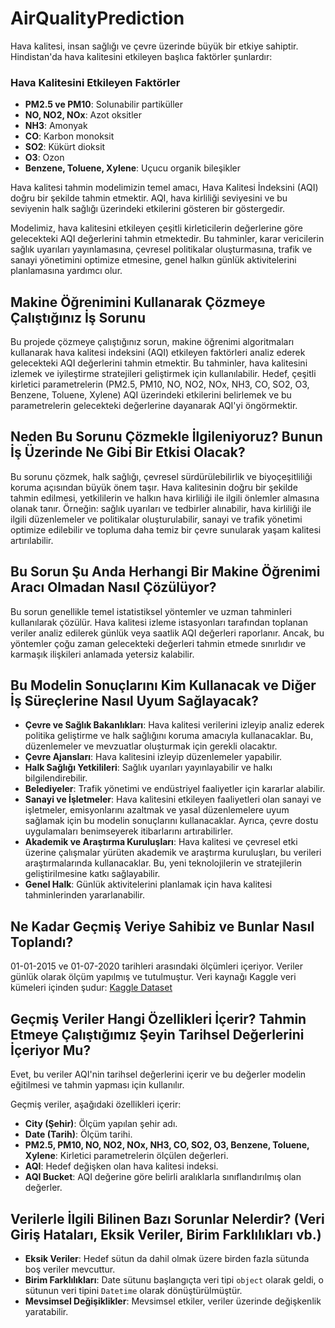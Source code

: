# AirQualityPrediction

Hava kalitesi, insan sağlığı ve çevre üzerinde büyük bir etkiye sahiptir. Hindistan'da hava kalitesini etkileyen başlıca faktörler şunlardır:

### Hava Kalitesini Etkileyen Faktörler

* **PM2.5 ve PM10**: Solunabilir partiküller
* **NO, NO2, NOx**: Azot oksitler
* **NH3**: Amonyak
* **CO**: Karbon monoksit
* **SO2**: Kükürt dioksit
* **O3**: Ozon
* **Benzene, Toluene, Xylene**: Uçucu organik bileşikler

Hava kalitesi tahmin modelimizin temel amacı, Hava Kalitesi İndeksini (AQI) doğru bir şekilde tahmin etmektir. AQI, hava kirliliği seviyesini ve bu seviyenin halk sağlığı üzerindeki etkilerini gösteren bir göstergedir.

Modelimiz, hava kalitesini etkileyen çeşitli kirleticilerin değerlerine göre gelecekteki AQI değerlerini tahmin etmektedir. Bu tahminler, karar vericilerin sağlık uyarıları yayınlamasına, çevresel politikalar oluşturmasına, trafik ve sanayi yönetimini optimize etmesine, genel halkın günlük aktivitelerini planlamasına yardımcı olur.

## Makine Öğrenimini Kullanarak Çözmeye Çalıştığınız İş Sorunu

Bu projede çözmeye çalıştığınız sorun, makine öğrenimi algoritmaları kullanarak hava kalitesi indeksini (AQI) etkileyen faktörleri analiz ederek gelecekteki AQI değerlerini tahmin etmektir. Bu tahminler, hava kalitesini izlemek ve iyileştirme stratejileri geliştirmek için kullanılabilir. Hedef, çeşitli kirletici parametrelerin (PM2.5, PM10, NO, NO2, NOx, NH3, CO, SO2, O3, Benzene, Toluene, Xylene) AQI üzerindeki etkilerini belirlemek ve bu parametrelerin gelecekteki değerlerine dayanarak AQI'yi öngörmektir.

## Neden Bu Sorunu Çözmekle İlgileniyoruz? Bunun İş Üzerinde Ne Gibi Bir Etkisi Olacak?

Bu sorunu çözmek, halk sağlığı, çevresel sürdürülebilirlik ve biyoçeşitliliği koruma açısından büyük önem taşır. Hava kalitesinin doğru bir şekilde tahmin edilmesi, yetkililerin ve halkın hava kirliliği ile ilgili önlemler almasına olanak tanır. Örneğin: sağlık uyarıları ve tedbirler alınabilir, hava kirliliği ile ilgili düzenlemeler ve politikalar oluşturulabilir, sanayi ve trafik yönetimi optimize edilebilir ve topluma daha temiz bir çevre sunularak yaşam kalitesi artırılabilir.

## Bu Sorun Şu Anda Herhangi Bir Makine Öğrenimi Aracı Olmadan Nasıl Çözülüyor?

Bu sorun genellikle temel istatistiksel yöntemler ve uzman tahminleri kullanılarak çözülür. Hava kalitesi izleme istasyonları tarafından toplanan veriler analiz edilerek günlük veya saatlik AQI değerleri raporlanır. Ancak, bu yöntemler çoğu zaman gelecekteki değerleri tahmin etmede sınırlıdır ve karmaşık ilişkileri anlamada yetersiz kalabilir.

## Bu Modelin Sonuçlarını Kim Kullanacak ve Diğer İş Süreçlerine Nasıl Uyum Sağlayacak?

- **Çevre ve Sağlık Bakanlıkları**: Hava kalitesi verilerini izleyip analiz ederek politika geliştirme ve halk sağlığını koruma amacıyla kullanacaklar. Bu, düzenlemeler ve mevzuatlar oluşturmak için gerekli olacaktır.
- **Çevre Ajansları**: Hava kalitesini izleyip düzenlemeler yapabilir.
- **Halk Sağlığı Yetkilileri**: Sağlık uyarıları yayınlayabilir ve halkı bilgilendirebilir.
- **Belediyeler**: Trafik yönetimi ve endüstriyel faaliyetler için kararlar alabilir.
- **Sanayi ve İşletmeler**: Hava kalitesini etkileyen faaliyetleri olan sanayi ve işletmeler, emisyonlarını azaltmak ve yasal düzenlemelere uyum sağlamak için bu modelin sonuçlarını kullanacaklar. Ayrıca, çevre dostu uygulamaları benimseyerek itibarlarını artırabilirler.
- **Akademik ve Araştırma Kuruluşları**: Hava kalitesi ve çevresel etki üzerine çalışmalar yürüten akademik ve araştırma kuruluşları, bu verileri araştırmalarında kullanacaklar. Bu, yeni teknolojilerin ve stratejilerin geliştirilmesine katkı sağlayabilir.
- **Genel Halk**: Günlük aktivitelerini planlamak için hava kalitesi tahminlerinden yararlanabilir.

## Ne Kadar Geçmiş Veriye Sahibiz ve Bunlar Nasıl Toplandı?

01-01-2015 ve 01-07-2020 tarihleri arasındaki ölçümleri içeriyor. Veriler günlük olarak ölçüm yapılmış ve tutulmuştur. Veri kaynağı Kaggle veri kümeleri içinden şudur: [Kaggle Dataset](https://www.kaggle.com/datasets/rohanrao/air-quality-data-in-india)

## Geçmiş Veriler Hangi Özellikleri İçerir? Tahmin Etmeye Çalıştığımız Şeyin Tarihsel Değerlerini İçeriyor Mu?

Evet, bu veriler AQI'nin tarihsel değerlerini içerir ve bu değerler modelin eğitilmesi ve tahmin yapması için kullanılır.

Geçmiş veriler, aşağıdaki özellikleri içerir:
- **City (Şehir)**: Ölçüm yapılan şehir adı.
- **Date (Tarih)**: Ölçüm tarihi.
- **PM2.5, PM10, NO, NO2, NOx, NH3, CO, SO2, O3, Benzene, Toluene, Xylene**: Kirletici parametrelerin ölçülen değerleri.
- **AQI**: Hedef değişken olan hava kalitesi indeksi.
- **AQI Bucket**: AQI değerine göre belirli aralıklarla sınıflandırılmış olan değerler.

## Verilerle İlgili Bilinen Bazı Sorunlar Nelerdir? (Veri Giriş Hataları, Eksik Veriler, Birim Farklılıkları vb.)

- **Eksik Veriler**: Hedef sütun da dahil olmak üzere birden fazla sütunda boş veriler mevcuttur.
- **Birim Farklılıkları**: Date sütunu başlangıçta veri tipi `object` olarak geldi, o sütunun veri tipini `Datetime` olarak dönüştürülmüştür.
- **Mevsimsel Değişiklikler**: Mevsimsel etkiler, veriler üzerinde değişkenlik yaratabilir.
